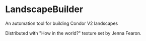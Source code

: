 # LandscapeBuilder
An automation tool for building Condor V2 landscapes

Distributed with "How in the world?" texture set by Jenna Fearon.
